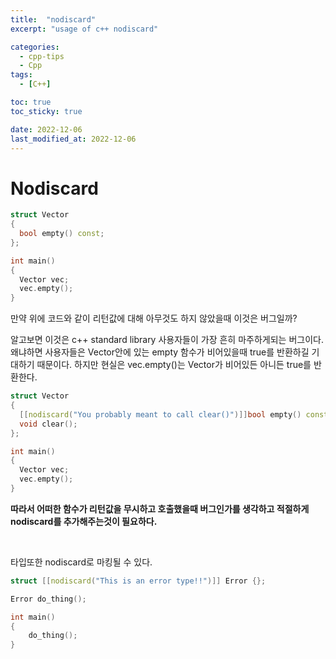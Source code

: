 ```yaml
---
title:  "nodiscard"
excerpt: "usage of c++ nodiscard"

categories:
  - cpp-tips
  - Cpp
tags:
  - [C++]

toc: true
toc_sticky: true

date: 2022-12-06
last_modified_at: 2022-12-06
---
```


# Nodiscard 





```c++
struct Vector
{
  bool empty() const;
};

int main()
{
  Vector vec;
  vec.empty();
}
```

만약 위에 코드와 같이 리턴값에 대해 아무것도 하지 않았을때 이것은 버그일까? 

알고보면 이것은 c++ standard library 사용자들이 가장 흔히 마주하게되는 버그이다. 왜냐하면 사용자들은 Vector안에 있는 empty 함수가 비어있을때 true를 반환하길 기대하기 때문이다. 하지만 현실은 vec.empty()는 Vector가 비어있든 아니든 true를 반환한다. 

```c++
struct Vector
{
  [[nodiscard("You probably meant to call clear()")]]bool empty() const;
  void clear();
};

int main()
{
  Vector vec;
  vec.empty();
}
```

**따라서 어떠한 함수가 리턴값을 무시하고 호출했을때 버그인가를 생각하고 적절하게 nodiscard를 추가해주는것이 필요하다.**



<br>

타입또한 nodiscard로 마킹될 수 있다.

```c++
struct [[nodiscard("This is an error type!!")]] Error {};

Error do_thing();

int main()
{
	do_thing();
}
```

